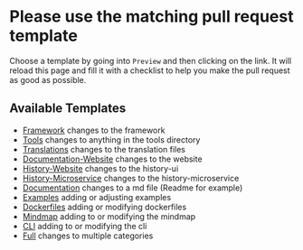 # Please use the matching pull request template

Choose a template by going into `Preview` and then clicking on the link.
It will reload this page and fill it with a checklist to help you make
the pull request as good as possible.

## Available Templates

- [Framework][Framework] changes to the framework
- [Tools][Tools] changes to anything in the tools directory
- [Translations][Translations] changes to the translation files
- [Documentation-Website][DW] changes to the website
- [History-Website][HW] changes to the history-ui
- [History-Microservice][HM] changes to the history-microservice
- [Documentation][Documentation] changes to a md file (Readme for example)
- [Examples][Examples] adding or adjusting examples
- [Dockerfiles][DF] adding or modifying dockerfiles
- [Mindmap][MM] adding to or modifying the mindmap
- [CLI][CLI] adding to or modifying the cli
- [Full][Full] changes to multiple categories

[Full]: ?quick_pull=1&template=full.md
[Documentation]: ?quick_pull=1&template=documentation.md
[HM]: ?quick_pull=1&template=history-microservice.md
[HW]: ?quick_pull=1&template=history-website.md
[DW]: ?quick_pull=1&template=documentation-website.md
[Translations]: ?quick_pull=1&template=translation.md
[Tools]: ?quick_pull=1&template=tools.md
[Framework]: ?quick_pull=1&template=framework.md
[Examples]: ?quick_pull=1&template=examples.md
[DF]: ?quick_pull=1&template=dockerfiles.md
[MM]: ?quick_pull=1&template=mindmap.md
[CLI]: ?quick_pull=1&template=cli.md
